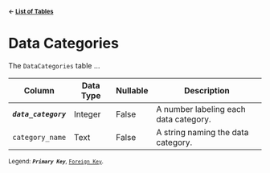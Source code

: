 <sup>**← [List of Tables](schema.md)**</sup>

# Data Categories 

The `DataCategories` table ...

| Column                | Data Type | Nullable | Description                           |
| --------------------- | --------- | -------- | ------------------------------------- |
| ***`data_category`*** | Integer   | False    | A number labeling each data category. |
| `category_name`       | Text      | False    | A string naming the data category.    |

<sup>Legend: ***`Primary Key`***, [`Foreign Key`](data_categories.md).</sup>
